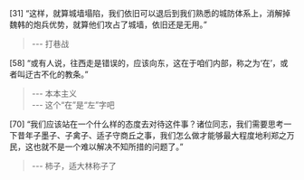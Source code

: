 
[31] “这样，就算城墙塌陷，我们依旧可以退后到我们熟悉的城防体系上，消解掉魏韩的炮兵优势，就算他们攻占了城墙，依旧还是无用。”
>--- 打巷战<br>

[58] “或有人说，往西走是错误的，应该向东，这在于咱们内部，称之为‘在’，或者叫迂古不化的教条。”
>--- 本本主义<br>
>--- 这个“在”是“左”字吧<br>

[70] “我们应该站在一个什么样的态度去对待这件事？诸位同志，我们需要思考一下昔年子墨子、子禽子、适子守商丘之事，我们怎么做才能够最大程度地利郑之万民，这也就不是一个难以解决不知所措的问题了。”
>--- 柿子，适大林称子了<br>
